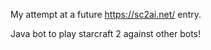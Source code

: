 My attempt at a future https://sc2ai.net/ entry. 

Java bot to play starcraft 2 against other bots! 